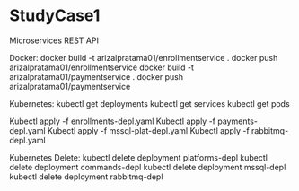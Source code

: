 # StudyCase1
Microservices REST API

Docker:
docker build -t arizalpratama01/enrollmentservice .
docker push arizalpratama01/enrollmentservice
docker build -t arizalpratama01/paymentservice .
docker push arizalpratama01/paymentservice

Kubernetes:
kubectl get deployments
kubectl get services
kubectl get pods

Kubectl apply -f enrollments-depl.yaml
Kubectl apply -f payments-depl.yaml
Kubectl apply -f mssql-plat-depl.yaml
Kubectl apply -f rabbitmq-depl.yaml

Kubernetes Delete:
kubectl delete deployment platforms-depl
kubectl delete deployment commands-depl
kubectl delete deployment mssql-depl
kubectl delete deployment rabbitmq-depl
